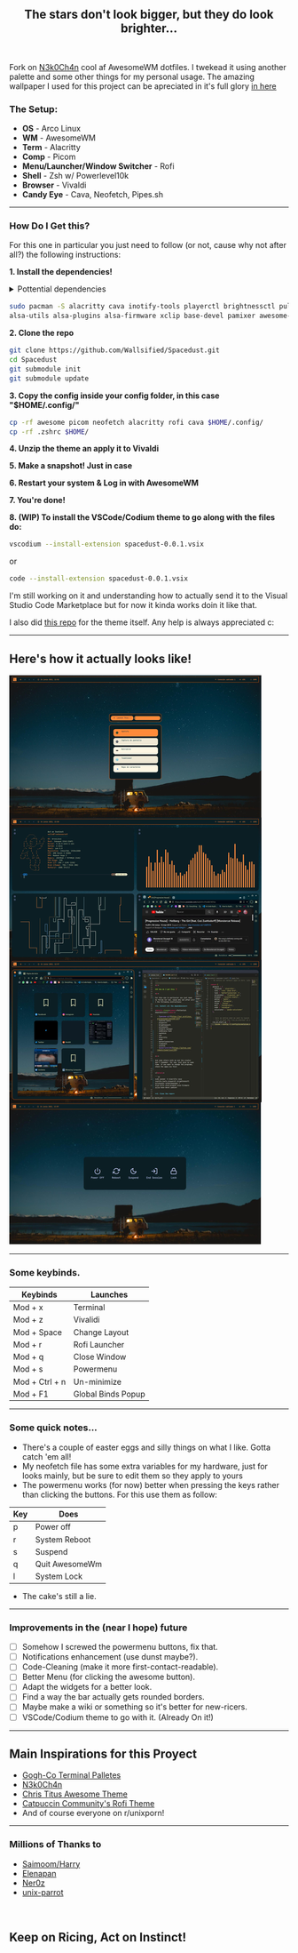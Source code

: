 <h2 align='center'>
  The stars don't look bigger, but they do look brighter...
</h2>

<br>

Fork on [N3k0Ch4n](https://github.com/N3k0Ch4n/) cool af AwesomeWM dotfiles. I twekead it using another palette and some other things for my personal usage. 
The amazing wallpaper I used for this project can be apreciated in it's full glory [in here](https://old.reddit.com/r/vandwellers/comments/elcbri/living_out_of_a_uaz452_buhanka_in_georgia_the/)

### The Setup:
- **OS** - Arco Linux
- **WM**   - AwesomeWM
- **Term**  - Alacritty
- **Comp**  - Picom
- **Menu/Launcher/Window Switcher** - Rofi
- **Shell** - Zsh w/ Powerlevel10k
- **Browser** - Vivaldi 
- **Candy Eye** - Cava, Neofetch, Pipes.sh
---

### How Do I Get this?

For this one in particular you just need to follow (or not, cause why not after all?) the following instructions:

**1. Install the dependencies!**

<details close><summary>Pottential dependencies
</summary>
  
  - [awesome-git](https://aur.archlinux.org/packages/awesome-git)
  - inotify-tools
  - playerctl
  - brightnessctl
  - pulseaudio
  - network-manager
  - JetBrains Font
  - neofetch
  - zsh
  - alacritty
  - cava
  - betterlockscreen
  - flameshot
  - Vivaldi
  - [powerlevel10k](https://github.com/romkatv/powerlevel10k)

And some others both me and the creator don't remember, for now, just give us some time. If you want to change the programs, check the apps.lua file!

  
</details>

```sh
sudo pacman -S alacritty cava inotify-tools playerctl brightnessctl pulseaudio networkmanager \
alsa-utils alsa-plugins alsa-firmware xclip base-devel pamixer awesome-git
```

**2. Clone the repo**

```sh
git clone https://github.com/Wallsified/Spacedust.git
cd Spacedust
git submodule init
git submodule update
```

**3. Copy the config inside your config folder, in this case "$HOME/.config/"**

```sh
cp -rf awesome picom neofetch alacritty rofi cava $HOME/.config/
cp -rf .zshrc $HOME/

```
**4. Unzip the theme an apply it to Vivaldi**

**5. Make a snapshot! Just in case**

**6. Restart your system & Log in with AwesomeWM**

**7. You're done!**

**8. (WIP) To install the VSCode/Codium theme to go along with the files do:**

```sh
vscodium --install-extension spacedust-0.0.1.vsix

```
or 

```sh
code --install-extension spacedust-0.0.1.vsix
```
I'm still working on it and understanding how to actually send it to the Visual Studio Code Marketplace but for now it kinda works doin it like that. 

I also did [this repo](https://github.com/Wallsified/Spacedust-VSCode) for the theme itself. 
Any help is always appreciated c:

---

## Here's how it actually looks like!

<img widht="300px" src="https://github.com/Wallsified/Spacedust/blob/main/.github/Full_Spacedust.jpg">

---

### Some keybinds.

| Keybinds    | Launches |
| ----------- | -------- |
| Mod + x     | Terminal |
| Mod + z     | Vivalidi |
| Mod + Space | Change Layout  |
| Mod + r     | Rofi Launcher  |
| Mod + q     | Close Window   |
| Mod + s     | Powermenu|
| Mod + Ctrl + n | Un-minimize |
| Mod + F1    | Global Binds Popup  |

---

### Some quick notes...

- There's a couple of easter eggs and silly things on what I like. Gotta catch 'em all!
- My neofetch file has some extra variables for my hardware, just for looks mainly, but be sure to edit them so they apply to yours
- The powermenu works (for now) better when pressing the keys rather than clicking the buttons. For this use them as follow: 

| Key         | Does     |
| ----------- | -------- |
|  p          | Power off |
|  r          | System Reboot  |
|  s          | Suspend   |
|  q          | Quit AwesomeWm |
|  l          | System Lock    |

- The cake's still a lie. 

---

### Improvements in the (near I hope) future

- [ ] Somehow I screwed the powermenu buttons, fix that.  
- [ ] Notifications enhancement (use dunst maybe?).
- [ ] Code-Cleaning (make it more first-contact-readable).
- [ ] Better Menu (for clicking the awesome button).
- [ ] Adapt the widgets for a better look.
- [ ] Find a way the bar actually gets rounded borders.
- [ ] Maybe make a wiki or something so it's better for new-ricers.
- [ ] VSCode/Codium theme to go with it. (Already On it!)

---

## Main Inspirations for this Proyect

- [Gogh-Co Terminal Palletes](https://github.com/Gogh-Co/Gogh)
- [N3k0Ch4n](https://github.com/N3k0Ch4n/)
- [Chris Titus Awesome Theme](https://github.com/ChrisTitusTech/titus-awesome)
- [Catpuccin Community's Rofi Theme](https://github.com/catppuccin/rofi)
- And of course everyone on r/unixporn!

---

### Millions of Thanks to 

- [Saimoom/Harry](https://github.com/saimoomedits/dotfiles)
- [Elenapan](https://github.com/elenapan/dotfiles)
- [Ner0z](https://github.com/ner0z/dotfiles)
- [unix-parrot](https://github.com/unix-parrot)

<br>

## Keep on Ricing, Act on Instinct!
